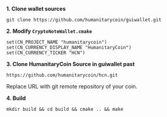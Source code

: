 **1. Clone wallet sources**

```
git clone https://github.com/humanitarycoin/guiwallet.git
```

**2. Modify `CryptoNoteWallet.cmake`**
 
```
set(CN_PROJECT_NAME "humanitarycoin")
set(CN_CURRENCY_DISPLAY_NAME "HumanitaryCoin")
set(CN_CURRENCY_TICKER "HCN")
```

**3. Clone HumanitaryCoin Source in guiwallet past**

```
https://github.com/humanitarycoin/hcn.git
```

Replace URL with git remote repository of your coin.

**4. Build**

```
mkdir build && cd build && cmake .. && make
```
